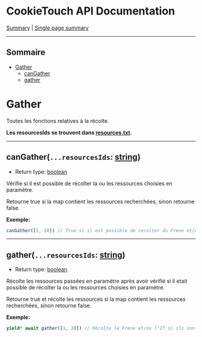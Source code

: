 # CookieTouch API Documentation
[Summary](SUMMARY.md) | [Single page summary](singlepage.md)

<hr>

## Sommaire
- [Gather](#fight)
  - [canGather](#gather-can-gather)
  - [gather](#gather-gather)

# Gather
Toutes les fonctions relatives à la récolte.

**Les resourcesIds se trouvent dans [resources.txt](https://github.com/yovanoc/cookietouch/blob/master/resources/identifiants/resources.txt).**

<hr>

<h2 id="gather-can-gather">
  canGather(<code>...resourcesIds</code>: <a href="https://developer.mozilla.org/fr-Fr/docs/Web/JavaScript/Reference/Global_Objects/Array">string</a>)
</h2>

- Return type: <a href="https://developer.mozilla.org/fr-Fr/docs/Web/JavaScript/Data_structures#Boolean_type">boolean</a>

Vérifie si il est possible de récolter la ou les ressources choisies en paramètre.

Retourne true si la map contient les ressources recherchées, sinon retourne false.

**Exemple:**
```js
canGather([1, 28]) // True si il est possible de recolter du Frene et/ou de l'If sur cette map.
```

<hr>

<h2 id="gather-gather">
  gather(<code>...resourcesIds</code>: <a href="https://developer.mozilla.org/fr-Fr/docs/Web/JavaScript/Reference/Global_Objects/Array">string</a>)
</h2>

- Return type: <a href="https://developer.mozilla.org/fr-Fr/docs/Web/JavaScript/Data_structures#Boolean_type">boolean</a>

Récolte les ressources passées en paramètre après avoir vérifié si il etait possible de récolter la ou les ressources choisies en paramètre.

Retourne true et récolte les ressources si la map contient les ressources recherchées, sinon retourne false.

**Exemple:**
```js
yield* await gather([1, 28]) // Récolte le Frene et/ou l'If si ils sont présents sur la map.
```
